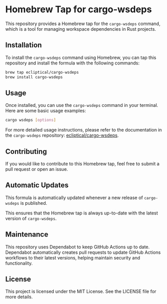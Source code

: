 # Homebrew Tap for cargo-wsdeps

This repository provides a Homebrew tap for the `cargo-wsdeps` command, which is a tool for managing workspace dependencies in Rust projects.

## Installation

To install the `cargo-wsdeps` command using Homebrew, you can tap this repository and install the formula with the following commands:

```bash
brew tap ecliptical/cargo-wsdeps
brew install cargo-wsdeps
```

## Usage

Once installed, you can use the `cargo-wsdeps` command in your terminal. Here are some basic usage examples:

```bash
cargo wsdeps [options]
```

For more detailed usage instructions, please refer to the documentation in the `cargo-wsdeps` repository: [ecliptical/cargo-wsdeps](https://github.com/ecliptical/cargo-wsdeps).

## Contributing

If you would like to contribute to this Homebrew tap, feel free to submit a pull request or open an issue.

## Automatic Updates

This formula is automatically updated whenever a new release of `cargo-wsdeps` is published.

This ensures that the Homebrew tap is always up-to-date with the latest version of `cargo-wsdeps`.

## Maintenance

This repository uses Dependabot to keep GitHub Actions up to date. Dependabot automatically creates pull requests to update GitHub Actions workflows to their latest versions, helping maintain security and functionality.

## License

This project is licensed under the MIT License. See the LICENSE file for more details.
